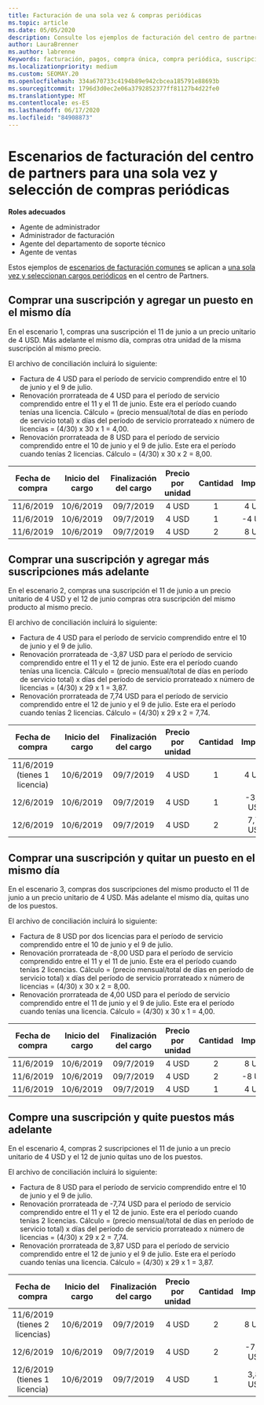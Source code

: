 ```yaml
---
title: Facturación de una sola vez & compras periódicas
ms.topic: article
ms.date: 05/05/2020
description: Consulte los ejemplos de facturación del centro de partners para una sola vez y seleccione compras periódicas; al adquirir suscripciones, agregar más suscripciones, agregar o quitar puestos.
author: LauraBrenner
ms.author: labrenne
Keywords: facturación, pagos, compra única, compra periódica, suscripciones, puestos
ms.localizationpriority: medium
ms.custom: SEOMAY.20
ms.openlocfilehash: 334a670733c4194b89e942cbcea185791e88693b
ms.sourcegitcommit: 1796d3d0ec2e06a3792852377ff81127b4d22fe0
ms.translationtype: MT
ms.contentlocale: es-ES
ms.lasthandoff: 06/17/2020
ms.locfileid: "84908873"
---
```

# <a name="partner-center-billing-scenarios-for-one-time-and-select-recurring-purchases"></a>Escenarios de facturación del centro de partners para una sola vez y selección de compras periódicas

**Roles adecuados**

- Agente de administrador
- Administrador de facturación
- Agente del departamento de soporte técnico
- Agente de ventas

Estos ejemplos de [escenarios de facturación comunes](common-billing-scenarios.md) se aplican a [una sola vez y seleccionan cargos periódicos](one-time-and-recurring-billing.md) en el centro de Partners.

## <a name="purchase-a-subscription-and-add-a-seat-on-the-same-day"></a>Comprar una suscripción y agregar un puesto en el mismo día

En el escenario 1, compras una suscripción el 11 de junio a un precio unitario de 4 USD. Más adelante el mismo día, compras otra unidad de la misma suscripción al mismo precio.

El archivo de conciliación incluirá lo siguiente:

- Factura de 4 USD para el período de servicio comprendido entre el 10 de junio y el 9 de julio.
- Renovación prorrateada de 4 USD para el período de servicio comprendido entre el 11 y el 11 de junio. Este era el período cuando tenías una licencia. Cálculo = (precio mensual/total de días en período de servicio total) x días del período de servicio prorrateado x número de licencias = (4/30) x 30 x 1 = 4,00.
- Renovación prorrateada de 8 USD para el período de servicio comprendido entre el 10 de junio y el 9 de julio. Este era el período cuando tenías 2 licencias. Cálculo = (4/30) x 30 x 2 = 8,00.

|**Fecha de compra**   |**Inicio del cargo** |**Finalización del cargo**  |**Precio por unidad**  |**Cantidad**  |**Importe** |**Tipo de cargo** |
|:------:|:------:|:------:|:------:|:------:|:------:|:-----:|
|11/6/2019      |10/6/2019   |09/7/2019         |4 USD                |1                 |4 USD            |Nuevo         |
|11/6/2019     | 10/6/2019    |09/7/2019        |4 USD        |1        | -4 USD       |addQuantity           |
|11/6/2019     | 10/6/2019    |09/7/2019        |4 USD        | 2      |8 USD         |addQuantity           |

## <a name="purchase-a-subscription-and-add-more-subscriptions-later"></a>Comprar una suscripción y agregar más suscripciones más adelante

En el escenario 2, compras una suscripción el 11 de junio a un precio unitario de 4 USD y el 12 de junio compras otra suscripción del mismo producto al mismo precio.

El archivo de conciliación incluirá lo siguiente:

- Factura de 4 USD para el período de servicio comprendido entre el 10 de junio y el 9 de julio.
- Renovación prorrateada de -3,87 USD para el período de servicio comprendido entre el 11 y el 12 de junio. Este era el período cuando tenías una licencia. Cálculo = (precio mensual/total de días en período de servicio total) x días del período de servicio prorrateado x número de licencias = (4/30) x 29 x 1 = 3,87.
- Renovación prorrateada de 7,74 USD para el período de servicio comprendido entre el 12 de junio y el 9 de julio. Este era el período cuando tenías 2 licencias. Cálculo = (4/30) x 29 x 2 = 7,74.

|**Fecha de compra**   |**Inicio del cargo** |**Finalización del cargo**  |**Precio por unidad**  |**Cantidad**  |**Importe** |**Tipo de cargo** |
|:------:|:------:|:------:|:------:|:------:|:------:|:-----:|
|11/6/2019 (tienes 1 licencia)     |10/6/2019   |09/7/2019         |4 USD         |1        |4 USD            |Nuevo         |
|12/6/2019     | 10/6/2019    |09/7/2019        |4 USD        |1        | -3,87 USD       |addQuantity           |
|12/6/2019     | 10/6/2019    |09/7/2019        |4 USD        | 2      |7,74 USD       |addQuantity           |

## <a name="purchase-a-subscription-and-remove-a-seat-on-the-same-day"></a>Comprar una suscripción y quitar un puesto en el mismo día

En el escenario 3, compras dos suscripciones del mismo producto el 11 de junio a un precio unitario de 4 USD. Más adelante el mismo día, quitas uno de los puestos.  

El archivo de conciliación incluirá lo siguiente:

- Factura de 8 USD por dos licencias para el período de servicio comprendido entre el 10 de junio y el 9 de julio.
- Renovación prorrateada de -8,00 USD para el período de servicio comprendido entre el 11 y el 11 de junio. Este era el período cuando tenías 2 licencias. Cálculo = (precio mensual/total de días en período de servicio total) x días del período de servicio prorrateado x número de licencias = (4/30) x 30 x 2 = 8,00.
- Renovación prorrateada de 4,00 USD para el período de servicio comprendido entre el 11 de junio y el 9 de julio. Este era el período cuando tenías una licencia. Cálculo = (4/30) x 30 x 1 = 4,00.

|**Fecha de compra**   |**Inicio del cargo** |**Finalización del cargo**  |**Precio por unidad**  |**Cantidad**  |**Importe** |**Tipo de cargo** |
|:------:|:------:|:------:|:------:|:------:|:------:|:-----:|
|11/6/2019      |10/6/2019   |09/7/2019         |4 USD                |2                 |8 USD            |Nuevo         |
|11/6/2019     | 10/6/2019    |09/7/2019        |4 USD        |2        | -8 USD       |removeQuantity           |
|11/6/2019     | 10/6/2019    |09/7/2019        |4 USD        | 1      |4 USD         |removeQuantity           |

## <a name="purchase-a-subscription-and-remove-seats-later"></a>Compre una suscripción y quite puestos más adelante

En el escenario 4, compras 2 suscripciones el 11 de junio a un precio unitario de 4 USD y el 12 de junio quitas uno de los puestos.

El archivo de conciliación incluirá lo siguiente:

- Factura de 8 USD para el período de servicio comprendido entre el 10 de junio y el 9 de julio.
- Renovación prorrateada de -7,74 USD para el período de servicio comprendido entre el 11 y el 12 de junio. Este era el período cuando tenías 2 licencias. Cálculo = (precio mensual/total de días en período de servicio total) x días del período de servicio prorrateado x número de licencias = (4/30) x 29 x 2 = 7,74.
- Renovación prorrateada de 3,87 USD para el período de servicio comprendido entre el 12 de junio y el 9 de julio. Este era el período cuando tenías una licencia. Cálculo = (4/30) x 29 x 1 = 3,87.

|**Fecha de compra**   |**Inicio del cargo** |**Finalización del cargo**  |**Precio por unidad**  |**Cantidad**  |**Importe** |**Tipo de cargo** |
|:------:|:------:|:------:|:------:|:------:|:------:|:-----:|
|11/6/2019 (tienes 2 licencias)     |10/6/2019   |09/7/2019         |4 USD         |2        |8 USD       |Nuevo       |
|12/6/2019     | 10/6/2019    |09/7/2019        |4 USD        |2        | -7,74 USD       |removeQuantity           |
|12/6/2019 (tienes 1 licencia)    | 10/6/2019    |09/7/2019   |4 USD    |1      |3,87 USD    |removeQuantity |
